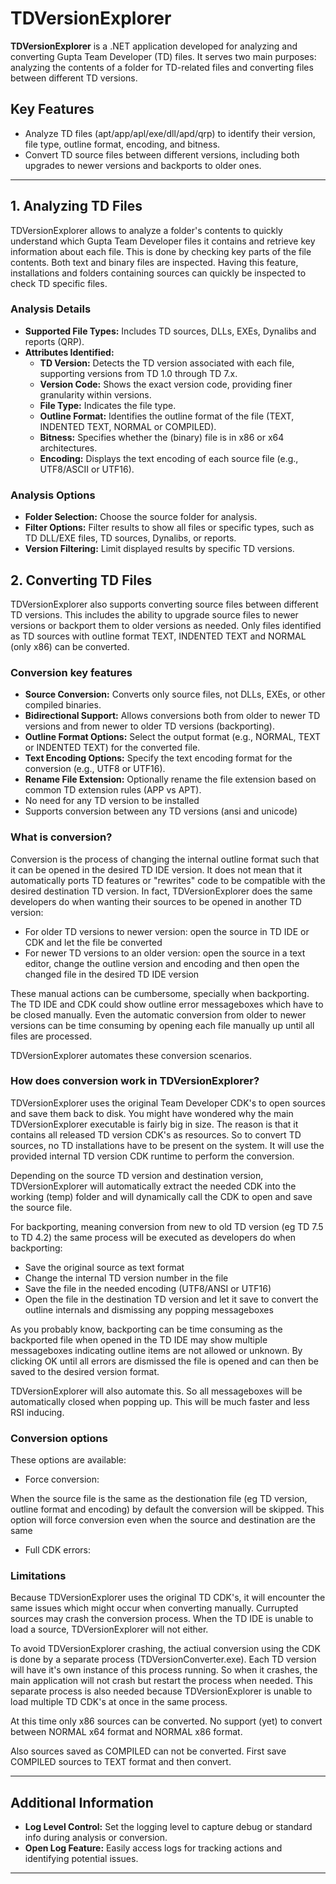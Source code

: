 # TDVersionExplorer

**TDVersionExplorer** is a .NET application developed for analyzing and converting Gupta Team Developer (TD) files. It serves two main purposes: analyzing the contents of a folder for TD-related files and converting files between different TD versions.

## Key Features

- Analyze TD files (apt/app/apl/exe/dll/apd/qrp) to identify their version, file type, outline format, encoding, and bitness.
- Convert TD source files between different versions, including both upgrades to newer versions and backports to older ones.

---

## 1. Analyzing TD Files

TDVersionExplorer allows to analyze a folder's contents to quickly understand which Gupta Team Developer files it contains and retrieve key information about each file.
This is done by checking key parts of the file contents. Both text and binary files are inspected.
Having this feature, installations and folders containing sources can quickly be inspected to check TD specific files.

### Analysis Details

- **Supported File Types:** Includes TD sources, DLLs, EXEs, Dynalibs and reports (QRP).
- **Attributes Identified:** 
  - **TD Version:** Detects the TD version associated with each file, supporting versions from TD 1.0 through TD 7.x.
  - **Version Code:** Shows the exact version code, providing finer granularity within versions.
  - **File Type:** Indicates the file type.
  - **Outline Format:** Identifies the outline format of the file (TEXT, INDENTED TEXT, NORMAL or COMPILED).
  - **Bitness:** Specifies whether the (binary) file is in x86 or x64 architectures.
  - **Encoding:** Displays the text encoding of each source file (e.g., UTF8/ASCII or UTF16).

### Analysis Options

- **Folder Selection:** Choose the source folder for analysis.
- **Filter Options:** Filter results to show all files or specific types, such as TD DLL/EXE files, TD sources, Dynalibs, or reports.
- **Version Filtering:** Limit displayed results by specific TD versions.


## 2. Converting TD Files

TDVersionExplorer also supports converting source files between different TD versions. This includes the ability to upgrade source files to newer versions or backport them to older versions as needed.
Only files identified as TD sources with outline format TEXT, INDENTED TEXT and NORMAL (only x86) can be converted.

### Conversion key features

- **Source Conversion:** Converts only source files, not DLLs, EXEs, or other compiled binaries.
- **Bidirectional Support:** Allows conversions both from older to newer TD versions and from newer to older TD versions (backporting).
- **Outline Format Options:** Select the output format (e.g., NORMAL, TEXT or INDENTED TEXT) for the converted file.
- **Text Encoding Options:** Specify the text encoding format for the conversion (e.g., UTF8 or UTF16).
- **Rename File Extension:** Optionally rename the file extension based on common TD extension rules (APP vs APT).
- No need for any TD version to be installed
- Supports conversion between any TD versions (ansi and unicode)

### What is conversion?

Conversion is the process of changing the internal outline format such that it can be opened in the desired TD IDE version.
It does not mean that it automatically ports TD features or "rewrites" code to be compatible with the desired destination TD version.
In fact, TDVersionExplorer does the same developers do when wanting their sources to be opened in another TD version:

- For older TD versions to newer version: open the source in TD IDE or CDK and let the file be converted
- For newer TD versions to an older version: open the source in a text editor, change the outline version and encoding and then open the changed file in the desired TD IDE version

These manual actions can be cumbersome, specially when backporting. The TD IDE and CDK could show outline error messageboxes which have to be closed manually.
Even the automatic conversion from older to newer versions can be time consuming by opening each file manually up until all files are processed.

TDVersionExplorer automates these conversion scenarios.

### How does conversion work in TDVersionExplorer?

TDVersionExplorer uses the original Team Developer CDK's to open sources and save them back to disk.
You might have wondered why the main TDVersionExplorer executable is fairly big in size. The reason is that it contains all released TD version CDK's as resources.
So to convert TD sources, no TD installations have to be present on the system. It will use the provided internal TD version CDK runtime to perform the conversion.

Depending on the source TD version and destination version, TDVersionExplorer will automatically extract the needed CDK into the working (temp) folder and will dynamically call the CDK to open and save the source file.

For backporting, meaning conversion from new to old TD version (eg TD 7.5 to TD 4.2) the same process will be executed as developers do when backporting:

- Save the original source as text format
- Change the internal TD version number in the file
- Save the file in the needed encoding (UTF8/ANSI or UTF16)
- Open the file in the destination TD version and let it save to convert the outline internals and dismissing any popping messageboxes

As you probably know, backporting can be time consuming as the backported file when opened in the TD IDE may show multiple messageboxes indicating outline items are not allowed or unknown.
By clicking OK until all errors are dismissed the file is opened and can then be saved to the desired version format.

TDVersionExplorer will also automate this. So all messageboxes will be automatically closed when popping up. This will be much faster and less RSI inducing.

### Conversion options

These options are available:
- Force conversion:
  
When the source file is the same as the destionation file (eg TD version, outline format and encoding) by default the conversion will be skipped.
This option will force conversion even when the source and destination are the same
- Full CDK errors:
  


### Limitations

Because TDVersionExplorer uses the original TD CDK's, it will encounter the same issues which might occur when converting manually.
Currupted sources may crash the conversion process. When the TD IDE is unable to load a source, TDVersionExplorer will not either.

To avoid TDVersionExplorer crashing, the actiual conversion using the CDK is done by a separate process (TDVersionConverter.exe).
Each TD version will have it's own instance of this process running. So when it crashes, the main application will not crash but restart the process when needed.
This separate process is also needed because TDVersionExplorer is unable to load multiple TD CDK's at once in the same process.

At this time only x86 sources can be converted. No support (yet) to convert between NORMAL x64 format and NORMAL x86 format.

Also sources saved as COMPILED can not be converted. First save COMPILED sources to TEXT format and then convert.

---

## Additional Information

- **Log Level Control:** Set the logging level to capture debug or standard info during analysis or conversion.
- **Open Log Feature:** Easily access logs for tracking actions and identifying potential issues.

---
